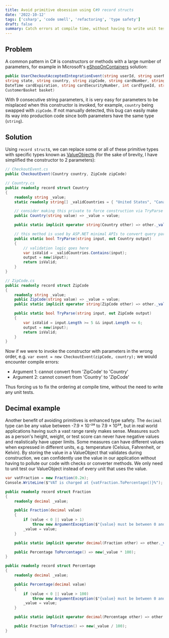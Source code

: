 ```yaml
---
title: Avoid primitive obsession using C#9 record structs
date: '2022-10-12'
tags: ['csharp', 'code smell', 'refactoring', 'type safety']
draft: false
summary: Catch errors at compile time, without having to write unit tests, using ValueObjects in place of primitives.
---
```


## Problem

A common pattern in C# is constructors or methods with a large number of parameters, for example in Microsoft's [eShopOnContainers](https://github.com/dotnet-architecture/eShopOnContainers/blob/dev/src/Services/Basket/Basket.API/IntegrationEvents/Events/UserCheckoutAcceptedIntegrationEvent.cs#L37) solution:

```csharp
public UserCheckoutAcceptedIntegrationEvent(string userId, string userName, string city, string street,
string state, string country, string zipCode, string cardNumber, string cardHolderName,
DateTime cardExpiration, string cardSecurityNumber, int cardTypeId, string buyer, Guid requestId,
CustomerBasket basket)
```

With 9 consecutive string parameters, it is very easy for parameters to be misplaced when this constructor is invoked, for example, `country` being swapped with `zipCode`. If not manually detected, this bug can easily make its way into production code since both parameters have the same type (`string`).

## Solution

Using `record struct`s, we can replace some or all of these primitive types with specific types known as [ValueObjects](https://www.martinfowler.com/bliki/ValueObject.html) (for the sake of brevity, I have simplified the constructor to 2 parameters):

```csharp
// CheckoutEvent.cs
public CheckoutEvent(Country country, ZipCode zipCode)

// Country.cs
public readonly record struct Country
{
    readonly string _value;
    static readonly string[] _validCountries = { "United States", "Canada" };

    // consider making this private to force construction via TryParse
    public Country(string value) => _value = value;

    public static implicit operator string(Country other) => other._value;

    // this method is used by ASP.NET minimal APIs to convert query parameter strings
    public static bool TryParse(string input, out Country output)
    {
        // validation logic goes here
        var isValid = _validCountries.Contains(input);
        output = new(input);
        return isValid;
    }
}

// ZipCode.cs
public readonly record struct ZipCode
{
    readonly string _value;
    public ZipCode(string value) => _value = value;
    public static implicit operator string(ZipCode other) => other._value;

    public static bool TryParse(string input, out ZipCode output)
    {
        var isValid = input.Length >= 5 && input.Length <= 6;
        output = new(input);
        return isValid;
    }
}
```

Now if we were to invoke the constructor with parameters in the wrong order, e.g. `var event = new CheckoutEvent(zipCode, country);` we would encounter compile errors:

- Argument 1: cannot convert from 'ZipCode' to 'Country'
- Argument 2: cannot convert from 'Country' to 'ZipCode'

Thus forcing us to fix the ordering at compile time, without the need to write any unit tests.

## Decimal example

Another benefit of avoiding primitives is enhanced type safety. The `decimal` type can be any value between -7.9 × 10⁻²⁸ to 7.9 × 10²⁸, but in real world applications having such a vast range rarely makes sense. Measures such as a person's height, weight, or test score can never have negative values and realistically have upper limits. Some measures can have different values when expressed in different units, e.g. temperature (Celsius, Fahrenheit, or Kelvin). By storing the value in a ValueObject that validates during construction, we can confidently use the value in our application without having to pollute our code with checks or converter methods. We only need to unit test our ValueObject instead of every unit that uses the value.

```csharp
var vatFraction = new Fraction(0.2m);
Console.WriteLine($"VAT is charged at {vatFraction.ToPercentage()}%");

public readonly record struct Fraction
{
    readonly decimal _value;

    public Fraction(decimal value)
    {
        if (value < 0 || value > 1)
            throw new ArgumentException($"{value} must be between 0 and 1");
        _value = value;
    }

    public static implicit operator decimal(Fraction other) => other._value;

    public Percentage ToPercentage() => new(_value * 100);
}

public readonly record struct Percentage
{
    readonly decimal _value;

    public Percentage(decimal value)
    {
        if (value < 0 || value > 100)
            throw new ArgumentException($"{value} must be between 0 and 100");
        _value = value;
    }

    public static implicit operator decimal(Percentage other) => other._value;

    public Fraction ToFraction() => new(_value / 100);
}
```
